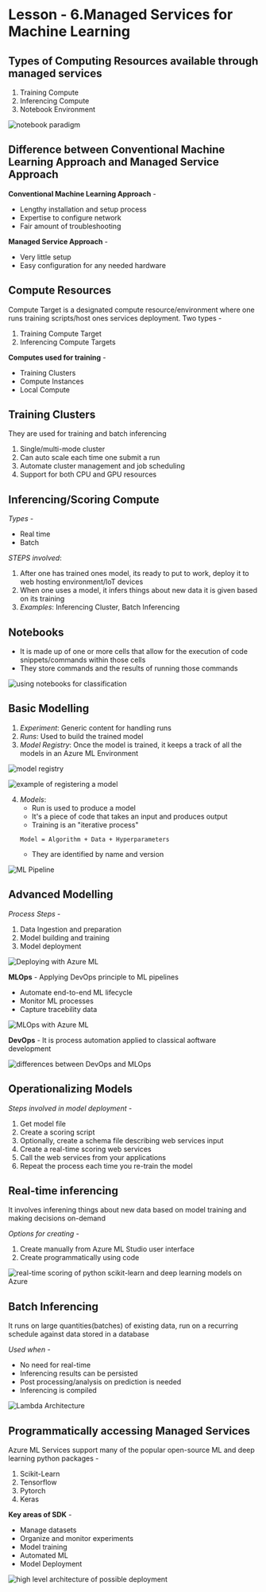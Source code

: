 # Lesson - 6.Managed Services for Machine Learning

## Types of Computing Resources available through managed services
1. Training Compute 
2. Inferencing Compute
3. Notebook Environment

![notebook paradigm](/images/img21.PNG)

## Difference between Conventional Machine Learning Approach and Managed Service Approach
**Conventional Machine Learning Approach** -
- Lengthy installation and setup process
- Expertise to configure network
- Fair amount of troubleshooting

**Managed Service Approach** - 
- Very little setup
- Easy configuration for any needed hardware


## Compute Resources
Compute Target is a designated compute resource/environment where one runs training scripts/host ones services deployment. Two types - 
1. Training Compute Target
2. Inferencing Compute Targets

**Computes used for training** - 
- Training Clusters
- Compute Instances
- Local Compute


## Training Clusters
They are used for training and batch inferencing
1. Single/multi-mode cluster
2. Can auto scale each time one submit a run
3. Automate cluster management and job scheduling 
4. Support for both CPU and GPU resources


## Inferencing/Scoring Compute 
*Types* -
- Real time 
- Batch

*STEPS involved*:
   1. After one has trained ones model, its ready to put to work, deploy it to web hosting environment/IoT devices
   2. When one uses a model, it infers things about new data it is given based on its training
   3. *Examples*: Inferencing Cluster, Batch Inferencing


## Notebooks 
- It is made up of one or more cells that allow for the execution of code snippets/commands within those cells
- They store commands and the results of running those commands

![using notebooks for classification](/images/img30.PNG)


## Basic Modelling
1. *Experiment*: Generic content for handling runs
2. *Runs*: Used to build the trained model
3. *Model Registry*: Once the model is trained, it keeps a track of all the models in an Azure ML Environment 

![model registry](/images/img29.PNG)

![example of registering a model](/images/img26.PNG)

4. *Models*:
   - Run is used to produce a model
   - It's a piece of code that takes an input and produces output
   - Training is an "iterative process" 
   ```
   Model = Algorithm + Data + Hyperparameters
   ```
   - They are identified by name and version

![ML Pipeline](/images/img22.PNG)
   
   
## Advanced Modelling
*Process Steps* - 
1. Data Ingestion and preparation 
2. Model building and training
3. Model deployment

![Deploying with Azure ML](/images/img24.PNG)

**MLOps** - Applying DevOps principle to ML pipelines
 - Automate end-to-end ML lifecycle  
 - Monitor ML processes
 - Capture tracebility data
 
 ![MLOps with Azure ML](/images/img28.PNG)

**DevOps** - It is process automation applied to classical aoftware development

![differences between DevOps and MLOps](/images/img25.PNG)
 
 
## Operationalizing Models
*Steps involved in model deployment* - 
1. Get model file
2. Create a scoring script
3. Optionally, create a schema file describing web services input
4. Create a real-time scoring web services
5. Call the web services from your applications
6. Repeat the process each time you re-train the model
 
 
## Real-time inferencing
It involves inferening things about new data based on model training and making decisions on-demand
 
*Options for creating* - 
1. Create manually from Azure ML Studio user interface
2. Create programmatically using code
 
![real-time scoring of python scikit-learn and deep learning models on Azure](/images/img31.PNG)

 
## Batch Inferencing 
It runs on large quantities(batches) of existing data, run on a recurring schedule against data stored in a database
 
*Used when* - 
- No need for real-time
- Inferencing results can be persisted
- Post processing/analysis on prediction is needed
- Inferencing is compiled

![Lambda Architecture](/images/img23.PNG)


## Programmatically accessing Managed Services
Azure ML Services support many of the popular open-source ML and deep learning python packages - 
1. Scikit-Learn 
2. Tensorflow
3. Pytorch
4. Keras

**Key areas of SDK** - 
- Manage datasets
- Organize and monitor experiments
- Model training
- Automated ML
- Model Deployment

![high level architecture of possible deployment](/images/img27.PNG)
